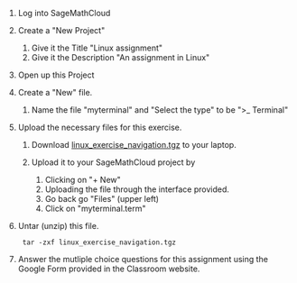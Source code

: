 1. Log into SageMathCloud
2. Create a "New Project"
    1. Give it the Title "Linux assignment"
    2. Give it the Description "An assignment in Linux"
3. Open up this Project
4. Create a "New" file.
    1. Name the file "myterminal" and "Select the type" to be ">_ Terminal"

5. Upload the necessary files for this exercise.

    1. Download [linux_exercise_navigation.tgz](https://github.com/mattbellis/Siena-College-CSIS-200/blob/master/lectures/linux_exercise_navigation.tgz) to your laptop.

    2. Upload it to your SageMathCloud project by
        1. Clicking on "+ New" 
        2. Uploading the file through the interface provided.
        3. Go back go "Files" (upper left)
        4. Click on "myterminal.term"
        
6. Untar (unzip) this file. 

        tar -zxf linux_exercise_navigation.tgz

7. Answer the mutliple choice questions for this assignment using the Google Form provided in the Classroom website. 
